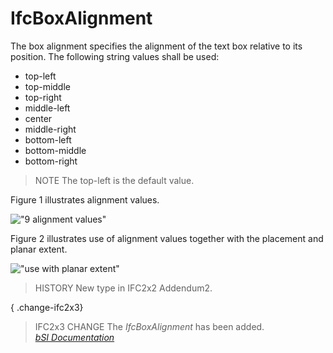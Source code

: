 IfcBoxAlignment
===============
The box alignment specifies the alignment of the text box relative to its
position. The following string values shall be used:  
  
* top-left  
* top-middle  
* top-right  
* middle-left  
* center  
* middle-right  
* bottom-left  
* bottom-middle  
* bottom-right  
  
> NOTE  The top-left is the default value.  
  
Figure 1 illustrates alignment values.  
  
!["9 alignment values"](../figures/ifcboxalignment_fig1.gif "Figure 1 -- Box
alignment values")  
  
Figure 2 illustrates use of alignment values together with the placement and
planar extent.  
  
!["use with planar extent"](../figures/ifcboxalignment_fig2.gif "Figure 2 --
Box alignment examples")  
  
> HISTORY  New type in IFC2x2 Addendum2.  
  
{ .change-ifc2x3}  
> IFC2x3 CHANGE  The _IfcBoxAlignment_ has been added.  
[ _bSI
Documentation_](https://standards.buildingsmart.org/IFC/DEV/IFC4_2/FINAL/HTML/schema/ifcpresentationdefinitionresource/lexical/ifcboxalignment.htm)


